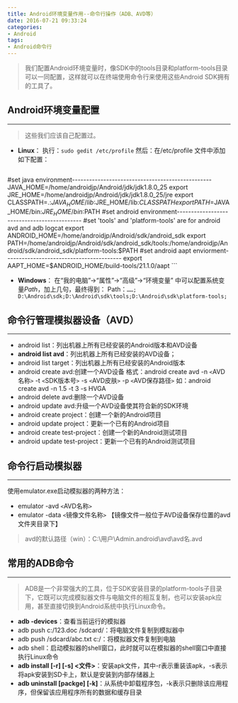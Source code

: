 ```yaml
---
title: Android环境变量作用--命令行操作（ADB、AVD等）
date: 2016-07-21 09:33:24
categories:
- Android
tags:
- Android命令行
---
```


> 我们配置Android环境变量时，像SDK中的tools目录和platform-tools目录可以一同配置，这样就可以在终端使用命令行来使用这些Android SDK拥有的工具了。

<!--more-->

## Android环境变量配置
---
> 这些我们应该自己配置过。

  * **Linux**：
    执行：`sudo gedit /etc/profile`
    然后：在/etc/profile 文件中添加如下配置：
    ```
  #set java environment-------------------------------------------------
  JAVA_HOME=/home/androidjp/Android/jdk/jdk1.8.0_25
  export JRE_HOME=/home/androidjp/Android/jdk/jdk1.8.0_25/jre
  export CLASSPATH=.:$JAVA_HOME/lib:$JRE_HOME/lib:$CLASSPATH
  export PATH=$JAVA_HOME/bin:$JRE_HOME/bin:$PATH
  #set android environment--------------------------------------------
  #set 'tools' and 'platform-tools' are for android avd and adb logcat
  export ANDROID_HOME=/home/androidjp/Android/sdk/android_sdk
  export PATH=/home/androidjp/Android/sdk/android_sdk/tools:/home/androidjp/Android/sdk/android_sdk/platform-tools:$PATH
  #set android aapt enviorment-----------------------------------------
  export AAPT_HOME=$ANDROID_HOME/build-tools/21.1.0/aapt
    ```
  * **Windows**：
  在“我的电脑”->“属性”->“高级”->“环境变量” 中可以配置系统变量*Path*，加上几句，最终得到：
  Path：`……; D:\Android\sdk;D:\Android\sdk\tools;D:\Android\sdk\platform-tools;`


## 命令行管理模拟器设备（AVD）
---
  * android list：列出机器上所有已经安装的Android版本和AVD设备
  * **android list avd**：列出机器上所有已经安装的AVD设备；
  * android list target：列出机器上所有已经安装的Android版本
  * android create avd:创建一个AVD设备
    格式：android create avd -n `<`AVD名称`>` -t `<`SDK版本号`>` -s `<`AVD皮肤`>` -p `<`AVD保存路径`>`
    如：android create avd -n 1.5 -t 3 -s HVGA
  * android delete avd:删除一个AVD设备
  * android update avd:升级一个AVD设备使其符合新的SDK环境
  * android create project：创建一个新的Android项目
  * android update project：更新一个已有的Android项目
  * android create test-project：创建一个新的Android测试项目
  * android update test-project：更新一个已有的Android测试项目

## 命令行启动模拟器
---
  使用emulator.exe启动模拟器的两种方法：
  * emulator -avd `<`AVD名称`>`
  * emulator -data `<`镜像文件名称`>` 【镜像文件一般位于AVD设备保存位置的avd文件夹目录下】
  > avd的默认路径（win）：C:\用户\Admin\.android\avd\avd名.avd

## 常用的ADB命令
---
> ADB是一个非常强大的工具，位于SDK安装目录的platform-tools子目录下，它既可以完成模拟器文件与电脑文件的相互复制，也可以安装apk应用，甚至直接切换到Android系统中执行Linux命令。

  * **adb -devices**：查看当前运行的模拟器
  * adb push c:/123.doc /sdcard/：将电脑文件复制到模拟器中
  * adb push /sdcard/abc.txt c:/：将模拟器文件复制到电脑
  * adb shell：启动模拟器的shell窗口，此时就可以在模拟器的shell窗口中直接执行Linux命令
  * **adb install [-r] [-s] <文件>**：安装apk文件，其中-r表示重装该apk，-s表示将apk安装到SD卡上，默认是安装到内部存储器上
  * **adb uninstall [packge] [-k]**：从系统中卸载程序包，-k表示只删除该应用程序，但保留该应用程序所有的数据和缓存目录
